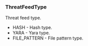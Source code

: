 ### ThreatFeedType
Threat feed type.

- HASH - Hash type.
- YARA - Yara type.
- FILE_PATTERN - File pattern type.
